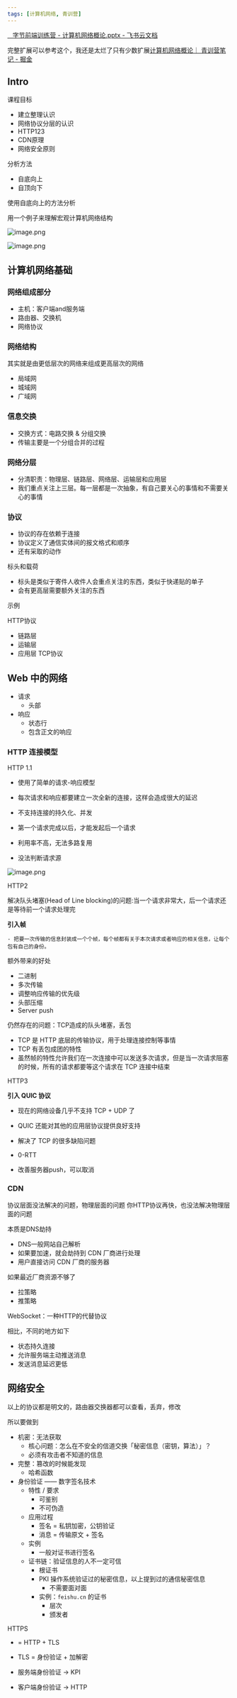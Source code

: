 ```yaml
---
tags: [计算机网络, 青训营]
---
```


[‍⁢⁣‌⁡‬⁤‌⁡⁣⁤ ‌⁣⁣⁢‌⁡‌⁤‌⁤‍⁤‍⁣⁤‬⁢⁣⁢‍ ‍⁣⁢‍⁢⁣ 字节前端训练营 - 计算机网络概论.pptx - 飞书云文档](https://bytedance.feishu.cn/file/YwPAbwrB4o4SX9xStO3cqRPsn2d)

完整扩展可以参考这个，我还是太烂了只有少数扩展[计算机网络概论｜ 青训营笔记 - 掘金](https://juejin.cn/post/7221367770066550839)

## Intro

课程目标
- 建立整理认识
- 网络协议分层的认识
- HTTP123
- CDN原理
- 网络安全原则

分析方法
- 自底向上
- 自顶向下


使用自底向上的方法分析

用一个例子来理解宏观计算机网络结构

![image.png](https://p3-juejin.byteimg.com/tos-cn-i-k3u1fbpfcp/48d235eec2ef478f83c7dd74f417ba17~tplv-k3u1fbpfcp-watermark.image?)


![image.png](https://p3-juejin.byteimg.com/tos-cn-i-k3u1fbpfcp/7d381fbb0ca44f63b85168e759e55207~tplv-k3u1fbpfcp-watermark.image?)


## 计算机网络基础

### 网络组成部分
- 主机：客户端and服务端
- 路由器、交换机
- 网络协议


### 网络结构
其实就是由更低层次的网络来组成更高层次的网络
- 局域网
- 城域网
- 广域网


### 信息交换

- 交换方式：电路交换 & 分组交换
- 传输主要是一个分组合并的过程


### 网络分层
- 分清职责：物理层、链路层、网络层、运输层和应用层
- 我们重点关注上三层。每一层都是一次抽象，有自己要关心的事情和不需要关心的事情

### 协议
- 协议的存在依赖于连接
- 协议定义了通信实体间的报文格式和顺序
- 还有采取的动作

标头和载荷
- 标头是类似于寄件人收件人会重点关注的东西，类似于快递贴的单子
- 会有更高层需要额外关注的东西

示例

HTTP协议
- 链路层
- 运输层
- 应用层
TCP协议

## Web 中的网络

- 请求
    - 头部
- 响应
    - 状态行
    - 包含正文的响应

### HTTP 连接模型

HTTP 1.1
- 使用了简单的请求-响应模型
- 每次请求和响应都要建立一次全新的连接，这样会造成很大的延迟
- 不支持连接的持久化、并发


- 第一个请求完成以后，才能发起后一个请求
- 利用率不高，无法多路复用
- 没法判断请求源

![image.png](https://p3-juejin.byteimg.com/tos-cn-i-k3u1fbpfcp/4655e032f36d46249986815d37b71e92~tplv-k3u1fbpfcp-watermark.image?)

HTTP2

解决队头堵塞(Head of Line blocking)的问题:当一个请求非常大，后一个请求还是等待前一个请求处理完

**引入帧**

    - 把要一次传输的信息封装成一个个帧，每个帧都有关于本次请求或者响应的相关信息，让每个包有自己的身份。


额外带来的好处
- 二进制
- 多次传输
- 调整响应传输的优先级
- 头部压缩
- Server push

仍然存在的问题：TCP造成的队头堵塞，丢包
- TCP 是 HTTP 底层的传输协议，用于处理连接控制等事情
- TCP 有丢包成团的特性
- 虽然帧的特性允许我们在一次连接中可以发送多次请求，但是当一次请求阻塞的时候，所有的请求都要等这个请求在 TCP 连接中结束


HTTP3

**引入 QUIC 协议**

- 现在的网络设备几乎不支持 TCP + UDP 了
- QUIC 还能对其他的应用层协议提供良好支持


- 解决了 TCP 的很多缺陷问题
- 0-RTT
- 改善服务器push，可以取消



### CDN
协议层面没法解决的问题，物理层面的问题
你HTTP协议再快，也没法解决物理层面的问题


本质是DNS劫持
- DNS一般网站自己解析
- 如果要加速，就会劫持到 CDN 厂商进行处理
- 用户直接访问 CDN 厂商的服务器

如果最近厂商资源不够了
- 拉策略
- 推策略


WebSocket：一种HTTP的代替协议

相比，不同的地方如下
- 状态持久连接
- 允许服务端主动推送消息
- 发送消息延迟更低



## 网络安全



以上的协议都是明文的，路由器交换器都可以查看，丢弃，修改

所以要做到
- 机密：无法获取
    - 核心问题：怎么在不安全的信道交换「秘密信息（密钥，算法）」？
    - 必须有攻击者不知道的信息
- 完整：篡改的时候能发现
    - 哈希函数
- 身份验证 —— 数字签名技术
    - 特性 / 要求
        - 可鉴别
        - 不可伪造
    - 应用过程
        - 签名 = 私钥加密，公钥验证
        - 消息 = 传输原文 + 签名
    - 实例
        - 一般对证书进行签名
    - 证书链：验证信息的人不一定可信
        - 根证书
        - PKI 操作系统验证过的秘密信息，以上提到过的通信秘密信息
            - 不需要面对面
        - 实例：`feishu.cn` 的证书
            - 层次
            - 颁发者


HTTPS
- = HTTP + TLS
- TLS = 身份验证 + 加解密

- 服务端身份验证 -> KPI
- 客户端身份验证 -> HTTP